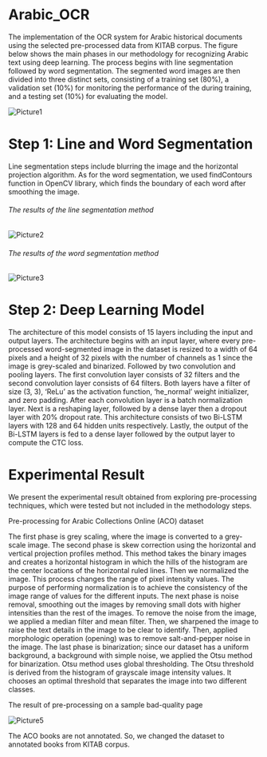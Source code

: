 # Arabic_OCR

The implementation of the OCR system for Arabic historical documents using the selected pre-processed data from KITAB corpus. The figure below shows the main phases in our methodology for recognizing Arabic text using deep learning. The process begins with line segmentation followed by word segmentation. The segmented word images are then divided into three distinct sets, consisting of a training set (80%), a validation set (10%) for monitoring the performance of the during training, and a testing set (10%) for evaluating the model.

![Picture1](https://user-images.githubusercontent.com/109873009/224418772-44c9e35a-00b4-42a7-ab71-39e914f5b2e4.jpg)



# Step 1: Line and Word Segmentation

Line segmentation steps include blurring the image and the horizontal projection algorithm. As for the word segmentation, we used findContours function in OpenCV library, which finds the boundary of each word after smoothing the image.

###### The results of the line segmentation method

![Picture2](https://user-images.githubusercontent.com/109873009/224419888-7a89779f-9915-4c41-acee-159523304435.jpg)

###### The results of the word segmentation method

![Picture3](https://user-images.githubusercontent.com/109873009/224420040-a886ee12-6d7c-48e8-9315-d8028ed48cb3.jpg)


# Step 2: Deep Learning Model

The architecture of this model consists of 15 layers including the input and output layers. The architecture begins with an input layer, where every pre-processed word-segmented image in the dataset is resized to a width of 64 pixels and a height of 32 pixels with the number of channels as 1 since the image is grey-scaled and binarized. Followed by two convolution and pooling layers. The first convolution layer consists of 32 filters and the second convolution layer consists of 64 filters. Both layers have a filter of size (3, 3), ‘ReLu’ as the activation function, ‘he_normal’ weight initializer, and zero padding. After each convolution layer is a batch normalization layer. Next is a reshaping layer, followed by a dense layer then a dropout layer with 20% dropout rate. This architecture consists of two Bi-LSTM layers with 128 and 64 hidden units respectively. Lastly, the output of the Bi-LSTM layers is fed to a dense layer followed by the output layer to compute the CTC loss.

# Experimental Result

We present the experimental result obtained from exploring pre-processing techniques, which were tested but not included in the methodology steps.

Pre-processing for Arabic Collections Online (ACO) dataset

The first phase is grey scaling, where the image is converted to a grey-scale image. The second phase is skew correction using the horizontal and vertical projection profiles method. This method takes the binary images and creates a horizontal histogram in which the hills of the histogram are the center locations of the horizontal ruled lines. Then we normalized the image. This process changes the range of pixel intensity values. The purpose of performing normalization is to achieve the consistency of the image range of values for the different inputs. The next phase is noise removal, smoothing out the images by removing small dots with higher intensities than the rest of the images. To remove the noise from the image, we applied a median filter and mean filter. Then, we sharpened the image to raise the text details in the image to be clear to identify. Then, applied morphologic operation (opening) was to remove salt-and-pepper noise in the image. The last phase is binarization; since our dataset has a uniform background, a background with simple noise, we applied the Otsu method for binarization. Otsu method uses global thresholding. The Otsu threshold is derived from the histogram of grayscale image intensity values. It chooses an optimal threshold that separates the image into two different classes.

The result of pre-processing on a sample bad-quality page

![Picture5](https://user-images.githubusercontent.com/109873009/224421297-eecf520e-a55b-41a4-b34b-3414bb6b9e5d.png)


The ACO books are not annotated. So, we changed the dataset to annotated books from KITAB corpus.

